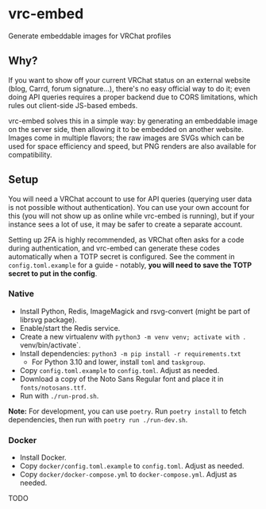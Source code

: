 # vrc-embed

Generate embeddable images for VRChat profiles

## Why?

If you want to show off your current VRChat status on an external website (blog, Carrd, forum signature...), there's no easy official way to do it; even doing API queries requires a proper backend due to CORS limitations, which rules out client-side JS-based embeds.

vrc-embed solves this in a simple way: by generating an embeddable image on the server side, then allowing it to be embedded on another website. Images come in multiple flavors; the raw images are SVGs which can be used for space efficiency and speed, but PNG renders are also available for compatibility.

## Setup

You will need a VRChat account to use for API queries (querying user data is not possible without authentication). You can use your own account for this (you will not show up as online while vrc-embed is running), but if your instance sees a lot of use, it may be safer to create a separate account.

Setting up 2FA is highly recommended, as VRChat often asks for a code during authentication, and vrc-embed can generate these codes automatically when a TOTP secret is configured. See the comment in `config.toml.example` for a guide - notably, **you will need to save the TOTP secret to put in the config**.

### Native

* Install Python, Redis, ImageMagick and rsvg-convert (might be part of librsvg package).
* Enable/start the Redis service.
* Create a new virtualenv with `python3 -m venv venv; activate with `. venv/bin/activate`.
* Install dependencies: `python3 -m pip install -r requirements.txt`
  * For Python 3.10 and lower, install `toml` and `taskgroup`.
* Copy `config.toml.example` to `config.toml`. Adjust as needed.
* Download a copy of the Noto Sans Regular font and place it in `fonts/notosans.ttf`.
* Run with `./run-prod.sh`.

**Note:** For development, you can use `poetry`. Run `poetry install` to fetch dependencies, then run with `poetry run ./run-dev.sh`.

### Docker

* Install Docker.
* Copy `docker/config.toml.example` to `config.toml`. Adjust as needed.
* Copy `docker/docker-compose.yml` to `docker-compose.yml`. Adjust as needed.

TODO
